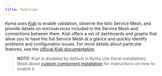 ```yaml
---
title: Overview
---
```


Kyma uses [Kiali](https://www.kiali.io) to enable validation, observe the Istio Service Mesh, and provide details on microservices included in the Service Mesh and connections between them.
Kiali offers a set of dashboards and graphs that allow you to have the full Service Mesh at a glance and quickly identify problems and configuration issues.
For more details about particular features, see the [official Kiali documentation](https://kiali.io/documentation/features/).

>**NOTE:** Kiali is disabled by default in Kyma Lite (local installation). Read about [custom component installation](/root/kyma/#configuration-custom-component-installation) for instructions on how to enable it.
